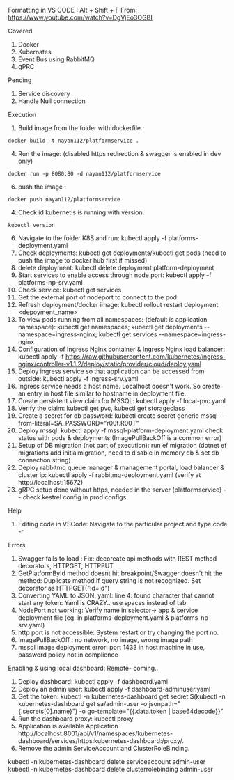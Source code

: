 Formatting in VS CODE : Alt + Shift + F                                                                              From: https://www.youtube.com/watch?v=DgVjEo3OGBI

Covered
1. Docker
2. Kubernates
3. Event Bus using RabbitMQ
4. gPRC

Pending
1. Service discovery
2. Handle Null connection

Execution
1. Build image from the folder with dockerfile : 
```
docker build -t nayan112/platformservice .
```
4. Run the image:  (disabled https redirection & swagger is enabled in dev only)
```
docker run -p 8080:80 -d nayan112/platformservice
```
6. push the image : 
```
docker push nayan112/platformservice
```
4. Check id kubernetis is running with version: 
```
kubectl version
```
6. Navigate to the folder K8S and run: kubectl apply -f platforms-deployment.yaml
7. Check deployments: kubectl get deployments/kubectl get pods (need to push the image to docker hub first if missed) 
8. delete deployment: kubectl delete deployment platform-deployment 
9. Start services to enable access through node port: kubectl apply -f platforms-np-srv.yaml
10. Check service: kubectl get services
11. Get the external port of nodeport to connect to the pod
12. Refresh deployment/docker image: kubectl rollout restart deployment <depoyment_name>
13. To view pods running from all namespaces: (default is application namespace):  kubectl get namespaces; kubectl get deployments --namespace=ingress-nginx; kubectl get services --namespace=ingress-nginx
14. Configuration of Ingress Nginx container & Ingress Nginx load balancer: kubectl apply -f https://raw.githubusercontent.com/kubernetes/ingress-nginx/controller-v1.1.2/deploy/static/provider/cloud/deploy.yaml
15. Deploy ingress service so that application can be accessed from outside: kubectl apply -f ingress-srv.yaml  
16. Ingress service needs a host name. Localhost doesn't work. So create an entry in host file similar to hostname in deployment file.
17. Create persistent view claim for MSSQL: kubectl apply -f local-pvc.yaml
18. Verify the claim: kubectl get pvc, kubectl get storageclass
19. Create a secret for db password: kubectl create secret generic mssql --from-literal=SA_PASSWORD="r00t.R00T"  
20. Deploy mssql: kubectl apply -f mssql-platform-deployment.yaml   check status with pods & deployments (ImagePullBackOff is a common error)
21. Setup of DB migration (not part of execution): run ef migration (dotnet ef migrations add initialmigration, need to disable in memory db & set db connection string)
22. Deploy rabbitmq queue manager & management portal, load balancer & cluster ip: kubectl apply -f rabbitmq-deployment.yaml (verify at http://localhost:15672)
23. gRPC setup done without https, needed in the server (platformservice) -- check kestrel config in prod configs

Help
1. Editing code in VSCode: Navigate to the particular project and type code -r <foldername>

Errors
1. Swagger fails to load : Fix: decoreate api methods with REST method decorators, HTTPGET, HTTPPUT
2. GetPlatformById method doesnt hit breakpoint/Swagger doesn't hit the method: Duplicate method if query string is not recognized. Set decorator as HTTPGET("Id=id")
3. Converting YAML to JSON: yaml: line 4: found character that cannot start any token: Yaml is CRAZY.. use spaces instead of tab
4. NodePort not working: Verify name in selector-> app & service deployment file (eg. in platforms-deployment.yaml & platforms-np-srv.yaml)
5. http port is not accessible: System restart or try changing the port no.
6. ImagePullBackOff : no network, no image, wrong image path
7. mssql image deployment error: port 1433 in host machine in use, password policy not in complience






Enabling & using local dashboard: Remote- coming..
1. Deploy dashboard: kubectl apply -f dashboard.yaml
2. Deploy an admin user: kubectl apply -f dashboard-adminuser.yaml
3. Get the token: kubectl -n kubernetes-dashboard get secret $(kubectl -n kubernetes-dashboard get sa/admin-user -o jsonpath="{.secrets[0].name}") -o go-template="{{.data.token | base64decode}}"
4. Run the dashboard proxy: kubectl proxy 
5. Application is available Application
http://localhost:8001/api/v1/namespaces/kubernetes-dashboard/services/https:kubernetes-dashboard:/proxy/.
6. Remove the admin ServiceAccount and ClusterRoleBinding.

kubectl -n kubernetes-dashboard delete serviceaccount admin-user
kubectl -n kubernetes-dashboard delete clusterrolebinding admin-user

